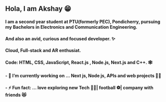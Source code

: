## Hola, I am Akshay 😁
#### I am a second year student at PTU(formerly PEC), Pondicherry, pursuing my Bachelors in Electronics and Communication Engineering.
#### And also an avid, curious and focused developer. ✨
#### Cloud, Full-stack and AR enthusiat.

#### Code: HTML, CSS, JavaScript, React.js , Node.js, Next.js and C++. 🕸

#### - 🔭 I’m currently working on ... Next js, Node js, APIs and web projects 🐱‍👤
#### - ⚡ Fun fact: ... love exploring new Tech 👨‍💻| football ⚽| company with friends 😻

